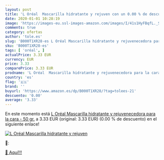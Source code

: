 ```yaml
---
layout: post
title: 'L Oréal  Mascarilla hidratante y rejuven con un 0.00 % de descuento'
date: 2020-01-01 10:28:19
image: 'https://images-eu.ssl-images-amazon.com/images/I/41s1HyFBqfL._SL400_.jpg'
comments: true
category: ofertas
author: 'tole.es'
slug: 'B000T1XR28-es L Oréal Mascarilla hidratante y rejuvenecedora para la...'
sku: 'B000T1XR28-es'
tags: [ 'oréal', ]
actualPrice: 3.33 EUR
currency: EUR
price: 3.33
comparePrice: 3.33 EUR
prodname: 'L Oréal  Mascarilla hidratante y rejuvenecedora para la cara - 50 gr.'
country: 'es'
flag: '🇪🇸'
brand: ''
buyurl: 'https://www.amazon.es/dp/B000T1XR28/?tag=tolees-21'
descuento: '0.00'
average: '3.33'
---
```


En este momento está [L Oréal  Mascarilla hidratante y rejuvenecedora para la cara - 50 gr.](https://www.amazon.es/dp/B000T1XR28/?tag=tolees-21) a 3.33 EUR (original: 3.33 EUR) (0.00 %  de descuento) en el siguiente enlace!

[![L Oréal  Mascarilla hidratante y rejuven](https://images-eu.ssl-images-amazon.com/images/I/41s1HyFBqfL._SL400_.jpg)](https://www.amazon.es/dp/B000T1XR28/?tag=tolees-21)

🔎:


[🛒 Aquí!!!](https://www.amazon.es/dp/B000T1XR28/?tag=tolees-21)
